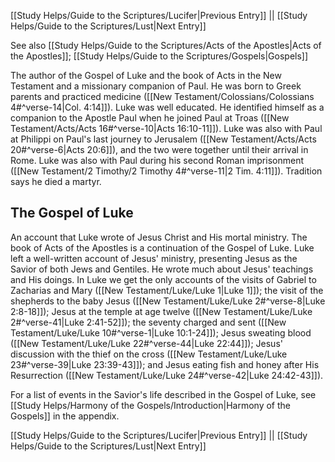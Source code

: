 [[Study Helps/Guide to the Scriptures/Lucifer|Previous Entry]]  ||  [[Study Helps/Guide to the Scriptures/Lust|Next Entry]]

 See also [[Study Helps/Guide to the Scriptures/Acts of the Apostles|Acts of the Apostles]]; [[Study Helps/Guide to the Scriptures/Gospels|Gospels]]

 The author of the Gospel of Luke and the book of Acts in the New Testament and a missionary companion of Paul. He was born to Greek parents and practiced medicine ([[New Testament/Colossians/Colossians 4#^verse-14|Col. 4:14]]). Luke was well educated. He identified himself as a companion to the Apostle Paul when he joined Paul at Troas ([[New Testament/Acts/Acts 16#^verse-10|Acts 16:10-11]]). Luke was also with Paul at Philippi on Paul's last journey to Jerusalem ([[New Testament/Acts/Acts 20#^verse-6|Acts 20:6]]), and the two were together until their arrival in Rome. Luke was also with Paul during his second Roman imprisonment ([[New Testament/2 Timothy/2 Timothy 4#^verse-11|2 Tim. 4:11]]). Tradition says he died a martyr.

## The Gospel of Luke

 An account that Luke wrote of Jesus Christ and His mortal ministry. The book of Acts of the Apostles is a continuation of the Gospel of Luke. Luke left a well-written account of Jesus' ministry, presenting Jesus as the Savior of both Jews and Gentiles. He wrote much about Jesus' teachings and His doings. In Luke we get the only accounts of the visits of Gabriel to Zacharias and Mary ([[New Testament/Luke/Luke 1|Luke 1]]); the visit of the shepherds to the baby Jesus ([[New Testament/Luke/Luke 2#^verse-8|Luke 2:8-18]]); Jesus at the temple at age twelve ([[New Testament/Luke/Luke 2#^verse-41|Luke 2:41-52]]); the seventy charged and sent ([[New Testament/Luke/Luke 10#^verse-1|Luke 10:1-24]]); Jesus sweating blood ([[New Testament/Luke/Luke 22#^verse-44|Luke 22:44]]); Jesus' discussion with the thief on the cross ([[New Testament/Luke/Luke 23#^verse-39|Luke 23:39-43]]); and Jesus eating fish and honey after His Resurrection ([[New Testament/Luke/Luke 24#^verse-42|Luke 24:42-43]]).

 For a list of events in the Savior's life described in the Gospel of Luke, see [[Study Helps/Harmony of the Gospels/Introduction|Harmony of the Gospels]] in the appendix.

[[Study Helps/Guide to the Scriptures/Lucifer|Previous Entry]]  ||  [[Study Helps/Guide to the Scriptures/Lust|Next Entry]]